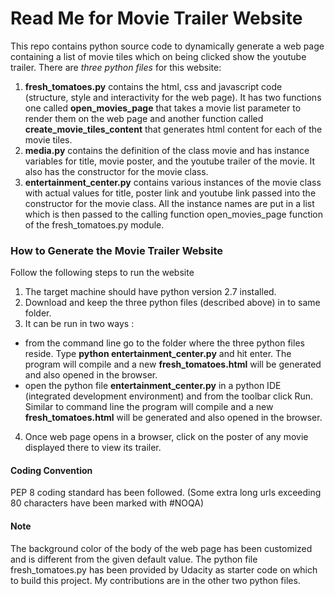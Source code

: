 # Read Me for Movie Trailer Website
This repo contains python source code to dynamically generate a web page containing a list of movie tiles which on being clicked show the youtube trailer.
There are *three python files* for this website:
1. **fresh_tomatoes.py**
contains the html, css and javascript code (structure, style and interactivity for the web page). It has two functions one called **open_movies_page** that takes a movie list parameter to render them on the web page and another function called **create_movie_tiles_content** that generates html content for each of the movie tiles.
2. **media&#46;py** contains the definition of the class movie and has instance variables for title, movie poster, and the youtube trailer of the movie. It also has the constructor for the movie class.
3. **entertainment_center&#46;py** contains various instances of the movie class with actual values for title, poster link and youtube link passed into the constructor for the movie class. All the instance names are put in a list which is then passed to the calling function open_movies_page function of the fresh_tomatoes.py module.

### How to Generate the Movie Trailer Website
Follow the following steps to run the website
1. The target machine should have python version 2.7 installed.
2. Download and keep the three python files (described above) in to same folder.
3. It can be run in two ways :
* from the command line go to the folder where the three python files reside. Type **python entertainment_center.py** and hit enter. The program will compile and a new **fresh_tomatoes.html** will be generated and also opened in the browser.
* open the python file **entertainment_center.py** in a python IDE (integrated development environment) and from the toolbar click Run. Similar to command line the program will compile and a new **fresh_tomatoes.html** will be generated and also opened in the browser.
4. Once web page opens in a browser, click on the poster of any movie displayed there to view its trailer.

#### Coding Convention
PEP 8 coding standard has been followed. (Some extra long urls exceeding 80 characters have been marked with #NOQA)

#### Note
The background color of the body of the web page has been customized and is different from the given default value.
The python file fresh_tomatoes.py has been provided by Udacity as starter code on which to build this project. My contributions are in the other two python files.
